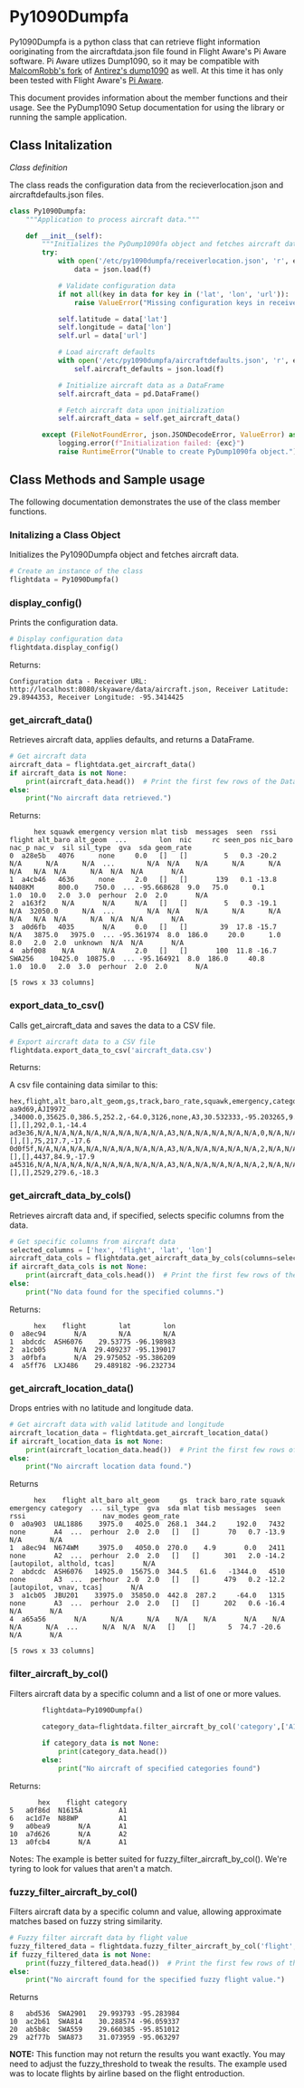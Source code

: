 # Py1090Dumpfa

Py1090Dumpfa is a python class that can retrieve flight information ooriginating from the aircraftdata.json file found in Flight Aware's Pi Aware software. Pi Aware utlizes Dump1090, so it may be compatible with [MalcomRobb's fork](https://github.com/MalcolmRobb/dump1090) of [Antirez's dump1090](https://github.com/antirez/dump1090) as well. At this time it has only been tested with Flight Aware's [Pi Aware](https://github.com/flightaware/piaware).

This document provides information about the member functions and their usage. See the PyDump1090 Setup documentation for using the library or running the sample application. 


## Class Initalization

_Class definition_

The class reads the configuration data from the recieverlocation.json and aircraftdefaults.json files. 

```python
class Py1090Dumpfa:
    """Application to process aircraft data."""

    def __init__(self):
        """Initializes the PyDump1090fa object and fetches aircraft data."""
        try:
            with open('/etc/py1090dumpfa/receiverlocation.json', 'r', encoding='utf-8') as f:
                data = json.load(f)

            # Validate configuration data
            if not all(key in data for key in ('lat', 'lon', 'url')):
                raise ValueError("Missing configuration keys in receiverlocation.json")

            self.latitude = data['lat']
            self.longitude = data['lon']
            self.url = data['url']

            # Load aircraft defaults
            with open('/etc/py1090dumpfa/aircraftdefaults.json', 'r', encoding='utf-8') as f:
                self.aircraft_defaults = json.load(f)

            # Initialize aircraft data as a DataFrame
            self.aircraft_data = pd.DataFrame()

            # Fetch aircraft data upon initialization
            self.aircraft_data = self.get_aircraft_data()

        except (FileNotFoundError, json.JSONDecodeError, ValueError) as exc:
            logging.error(f"Initialization failed: {exc}")
            raise RuntimeError("Unable to create PyDump1090fa object.") from exc
```



## Class Methods and Sample usage

The following documentation demonstrates the use of the class member functions.

### Initalizing a Class Object
Initializes the Py1090Dumpfa object and fetches aircraft data.

```python
# Create an instance of the class
flightdata = Py1090Dumpfa()
```

### display_config()
Prints the configuration data.

```python
# Display configuration data
flightdata.display_config()
```
Returns:
```
Configuration data - Receiver URL: http://localhost:8080/skyaware/data/aircraft.json, Receiver Latitude: 29.8944353, Receiver Longitude: -95.3414425
```
### get_aircraft_data()

Retrieves aircraft data, applies defaults, and returns a DataFrame.

```python
# Get aircraft data
aircraft_data = flightdata.get_aircraft_data()
if aircraft_data is not None:
    print(aircraft_data.head())  # Print the first few rows of the DataFrame
else:
    print("No aircraft data retrieved.")
 ```   

 Returns:
 ```
       hex squawk emergency version mlat tisb  messages  seen  rssi    flight alt_baro alt_geom  ...        lon  nic     rc seen_pos nic_baro nac_p nac_v  sil sil_type  gva  sda geom_rate
0  a28e5b   4076      none     0.0   []   []         5   0.3 -20.2       N/A      N/A      N/A  ...        N/A  N/A    N/A      N/A      N/A   N/A   N/A  N/A      N/A  N/A  N/A       N/A
1  a4cb46   4636      none     2.0   []   []       139   0.1 -13.8  N408KM      800.0    750.0  ... -95.668628  9.0   75.0      0.1      1.0  10.0   2.0  3.0  perhour  2.0  2.0       N/A
2  a163f2    N/A       N/A     N/A   []   []         5   0.3 -19.1       N/A  32050.0      N/A  ...        N/A  N/A    N/A      N/A      N/A   N/A   N/A  N/A      N/A  N/A  N/A       N/A
3  a0d6fb   4035       N/A     0.0   []   []        39  17.8 -15.7       N/A   3875.0   3975.0  ... -95.361974  8.0  186.0     20.0      1.0   8.0   2.0  2.0  unknown  N/A  N/A       N/A
4  abf008    N/A       N/A     2.0   []   []       100  11.8 -16.7  SWA256    10425.0  10875.0  ... -95.164921  8.0  186.0     40.8      1.0  10.0   2.0  3.0  perhour  2.0  2.0       N/A

[5 rows x 33 columns]
```


### export_data_to_csv()

Calls get_aircraft_data and saves the data to a CSV file.

```python
# Export aircraft data to a CSV file
flightdata.export_data_to_csv('aircraft_data.csv')
```

Returns:

A csv file containing data similar to this:

```
hex,flight,alt_baro,alt_geom,gs,track,baro_rate,squawk,emergency,category,lat,lon,nic,rc,seen_pos,version,nic_baro,nac_p,nac_v,sil,sil_type,gva,sda,mlat,tisb,messages,seen,rssi
aa9d69,AJI9972 ,34000.0,35625.0,386.5,252.2,-64.0,3126,none,A3,30.532333,-95.203265,9.0,75.0,0.1,2,1.0,10.0,2.0,3.0,perhour,2.0,3.0,[],[],292,0.1,-14.4
ad3e36,N/A,N/A,N/A,N/A,N/A,N/A,N/A,N/A,A3,N/A,N/A,N/A,N/A,N/A,0,N/A,N/A,N/A,N/A,unknown,N/A,N/A,[],[],75,217.7,-17.6
0d0f5f,N/A,N/A,N/A,N/A,N/A,N/A,N/A,N/A,A3,N/A,N/A,N/A,N/A,N/A,2,N/A,N/A,N/A,N/A,perhour,N/A,N/A,[],[],4437,84.9,-17.9
a45316,N/A,N/A,N/A,N/A,N/A,N/A,N/A,N/A,A3,N/A,N/A,N/A,N/A,N/A,2,N/A,N/A,N/A,N/A,perhour,N/A,N/A,[],[],2529,279.6,-18.3
```

### get_aircraft_data_by_cols()

Retrieves aircraft data and, if specified, selects specific columns from the data.

```python
# Get specific columns from aircraft data
selected_columns = ['hex', 'flight', 'lat', 'lon']
aircraft_data_cols = flightdata.get_aircraft_data_by_cols(columns=selected_columns)
if aircraft_data_cols is not None:
    print(aircraft_data_cols.head())  # Print the first few rows of the DataFrame
else:
    print("No data found for the specified columns.")
```
Returns:
```
      hex    flight        lat        lon
0  a8ec94       N/A        N/A        N/A
1  abdcdc  ASH6076    29.53775 -96.198983
2  a1cb05       N/A  29.409237 -95.139017
3  a0fbfa       N/A  29.975052 -95.386209
4  a5ff76  LXJ486    29.489182 -96.232734
```

### get_aircraft_location_data()
Drops entries with no latitude and longitude data.

```python
# Get aircraft data with valid latitude and longitude
aircraft_location_data = flightdata.get_aircraft_location_data()
if aircraft_location_data is not None:
    print(aircraft_location_data.head())  # Print the first few rows of the DataFrame
else:
    print("No aircraft location data found.")
```
Returns

```
      hex    flight alt_baro alt_geom     gs  track baro_rate squawk emergency category  ... sil_type  gva  sda mlat tisb messages  seen  rssi                   nav_modes geom_rate
0  a0a903  UAL1886    3975.0   4025.0  268.1  344.2     192.0   7432      none       A4  ...  perhour  2.0  2.0   []   []       70   0.7 -13.9                         N/A       N/A
1  a8ec94  N674WM     3975.0   4050.0  270.0    4.9       0.0   2411      none       A2  ...  perhour  2.0  2.0   []   []      301   2.0 -14.2  [autopilot, althold, tcas]       N/A
2  abdcdc  ASH6076   14925.0  15675.0  344.5   61.6   -1344.0   4510      none       A3  ...  perhour  2.0  2.0   []   []      479   0.2 -12.2     [autopilot, vnav, tcas]       N/A
3  a1cb05  JBU201    33975.0  35850.0  442.8  287.2     -64.0   1315      none       A3  ...  perhour  2.0  2.0   []   []      202   0.6 -16.4                         N/A       N/A
4  a65a56       N/A      N/A      N/A    N/A    N/A       N/A    N/A       N/A      N/A  ...      N/A  N/A  N/A   []   []        5  74.7 -20.6                         N/A       N/A

[5 rows x 33 columns]
```

### filter_aircraft_by_col()

Filters aircraft data by a specific column and a list of one or more values.

```Python
        flightdata=Py1090Dumpfa()
        
        category_data=flightdata.filter_aircraft_by_col('category',['A1','A2'],columns)

        if category_data is not None:
            print(category_data.head())
        else:
            print("No aircraft of specified categories found")
```

Returns:

```
       hex    flight category
5   a0f86d  N1615A         A1
6   ac1d7e  N88WP          A1
9   a0bea9       N/A       A1
10  a7d626       N/A       A2
13  a0fcb4       N/A       A1
```

Notes:
The example is better suited for fuzzy_filter_aircraft_by_col(). We're tyring to look for values that aren't a match. 



### fuzzy_filter_aircraft_by_col()

Filters aircraft data by a specific column and value, allowing approximate matches based on fuzzy string similarity. 

```python
# Fuzzy filter aircraft data by flight value
fuzzy_filtered_data = flightdata.fuzzy_filter_aircraft_by_col('flight', 'SWA', columns=['hex', 'flight', 'lat', 'lon'], fuzzy_threshold=40)
if fuzzy_filtered_data is not None:
    print(fuzzy_filtered_data.head())  # Print the first few rows of the fuzzy filtered DataFrame
else:
    print("No aircraft found for the specified fuzzy flight value.")
```
Returns
```
8   abd536  SWA2901   29.993793 -95.283984
10  ac2b61  SWA814    30.288574 -96.059337
20  ab5b8c  SWA559    29.660385 -95.851012
29  a2f77b  SWA873    31.073959 -95.063297
```

__NOTE:__ This function may not return the results you want exactly. You may need to adjust the fuzzy_threshold to tweak the results. The example used was to locate flights by airline based on the flight entroduction.